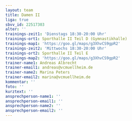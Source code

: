```yaml
---
layout: team
title: Damen II
liga: true
sbvv_id: 22517303
alter: ''
trainings-zeit1: 'Dienstags 18:30-20:00 Uhr'
trainings-ort1: Sporthalle II Teil D (Gymnastikhalle)
trainings-map1: 'https://goo.gl/maps/g3XhvCS9gpR2'
trainings-zeit2: 'Mittwochs 18:30-20:00 Uhr'
trainings-ort2: Sporthalle II Teil E
trainings-map2: 'https://goo.gl/maps/g3XhvCS9gpR2'
trainer-name1: Andreas Albrecht
trainer-email1: andreas@vcmuellheim.de
trainer-name2: Marina Peters
trainer-email2: marina@vcmuellheim.de
kommentar: ''
foto: ''
kurztext: ''
ansprechperson-name1: ''
ansprechperson-email1: ''
ansprechperson-name2: ''
ansprechperson-email2: ''
---
```



